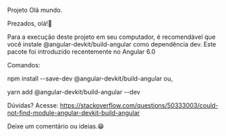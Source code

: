 Projeto Olá mundo.

Prezados, olá!👋

Para a execução deste projeto em seu computador, é recomendável que você instale @angular-devkit/build-angular como dependência dev. 
Este pacote foi introduzido recentemente no Angular 6.0

Comandos:

npm install --save-dev @angular-devkit/build-angular
ou,

yarn add @angular-devkit/build-angular --dev

Dúvidas? Acesse:
https://stackoverflow.com/questions/50333003/could-not-find-module-angular-devkit-build-angular

Deixe um comentário ou ideias.😁
